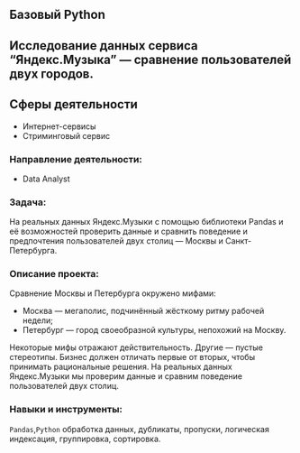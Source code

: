 ## Базовый Python
## Исследование данных сервиса “Яндекс.Музыка” — сравнение пользователей двух городов.
## Сферы деятельности
* Интернет-сервисы
* Стриминговый сервис

### Направление деятельности:
- Data Analyst

### Задача:
На реальных данных Яндекс.Музыки c помощью библиотеки Pandas и её возможностей проверить данные и сравнить поведение и предпочтения пользователей двух столиц — Москвы и Санкт-Петербурга.
### Описание проекта:
Сравнение Москвы и Петербурга окружено мифами:
- Москва — мегаполис, подчинённый жёсткому ритму рабочей недели;
- Петербург — город своеобразной культуры, непохожий на Москву.

Некоторые мифы отражают действительность. Другие — пустые стереотипы. Бизнес должен отличать первые от вторых, чтобы принимать рациональные решения. На реальных данных Яндекс.Музыки мы проверим данные и сравним поведение пользователей двух столиц.

### Навыки и инструменты:
`Pandas`,`Python`
обработка данных, дубликаты, пропуски, логическая индексация, группировка, сортировка.
